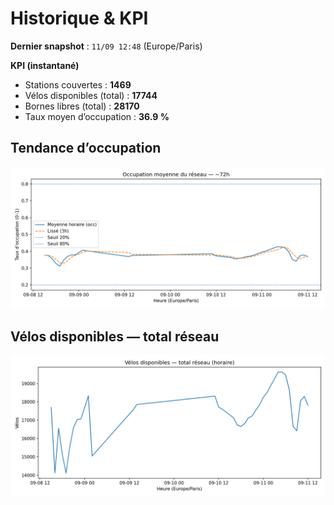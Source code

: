 # Historique & KPI

**Dernier snapshot** : `11/09 12:48` (Europe/Paris)

**KPI (instantané)**

- Stations couvertes : **1469**
- Vélos disponibles (total) : **17744**
- Bornes libres (total) : **28170**
- Taux moyen d’occupation : **36.9 %**

## Tendance d’occupation

![Mean occupancy](assets/figs/occupancy_last72h.png)

## Vélos disponibles — total réseau

![Bikes total](assets/figs/bikes_total_last72h.png)
